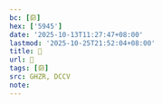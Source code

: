 ```yaml
---
bc: [奅]
hex: ['5945']
date: '2025-10-13T11:27:47+08:00'
lastmod: '2025-10-25T21:52:04+08:00'
title: 󰙱
url: 󰙱
tags: [奅]
src: GHZR, DCCV
note:
---
```


